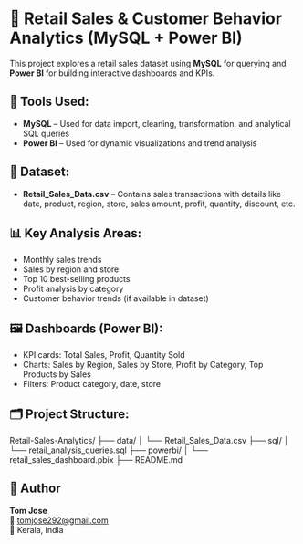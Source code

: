 # 🛒 Retail Sales & Customer Behavior Analytics (MySQL + Power BI)

This project explores a retail sales dataset using **MySQL** for querying and **Power BI** for building interactive dashboards and KPIs.

## 🧰 Tools Used:
- **MySQL** – Used for data import, cleaning, transformation, and analytical SQL queries
- **Power BI** – Used for dynamic visualizations and trend analysis

## 📁 Dataset:
- **Retail_Sales_Data.csv** – Contains sales transactions with details like date, product, region, store, sales amount, profit, quantity, discount, etc.

## 📊 Key Analysis Areas:
- Monthly sales trends
- Sales by region and store
- Top 10 best-selling products
- Profit analysis by category
- Customer behavior trends (if available in dataset)

## 🖼 Dashboards (Power BI):
- KPI cards: Total Sales, Profit, Quantity Sold
- Charts: Sales by Region, Sales by Store, Profit by Category, Top Products by Sales
- Filters: Product category, date, store

## 🗂 Project Structure:
Retail-Sales-Analytics/
├── data/
│ └── Retail_Sales_Data.csv
├── sql/
│ └── retail_analysis_queries.sql
├── powerbi/
│ └── retail_sales_dashboard.pbix
├── README.md

## 👤 Author
**Tom Jose**  
📧 tomjose292@gmail.com  
📍 Kerala, India
